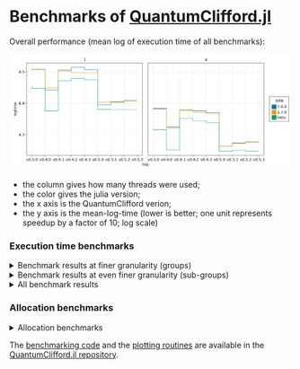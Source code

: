 # Benchmarks of [QuantumClifford.jl](https://github.com/Krastanov/QuantumClifford.jl)

Overall performance (mean log of execution time of all benchmarks):

![](./benchmarks0.png)

- the column gives how many threads were used;
- the color gives the julia version;
- the x axis is the QuantumClifford verion;
- the y axis is the mean-log-time (lower is better; one unit represents speedup by a factor of 10; log scale)

### Execution time benchmarks

<details>
<summary>
Benchmark results at finer granularity (groups) 
</summary>
<img src="./benchmarks1.png">
</details>

<details>
<summary>
Benchmark results at even finer granularity (sub-groups) 
</summary>
<img src="./benchmarks2.png">
</details>

<details>
<summary>
All benchmark results
</summary>
The y axis is time in nano-seconds. Lower is better.<br>
<img src="./benchmarks3.png">
</details>

### Allocation benchmarks

<details>
<summary>
Allocation benchmarks
</summary>
The y axis is number of allocations. Lower is better.<br>
<img src="./benchmarks3_allocs.png">
</details>

The [benchmarking code](https://github.com/Krastanov/QuantumClifford.jl/blob/master/benchmark/benchmarks.jl)
and the [plotting routines](https://github.com/Krastanov/QuantumClifford.jl/blob/master/benchmark/plotbenchmarks.jl)
are available in the [QuantumClifford.jl repository](https://github.com/Krastanov/QuantumClifford.jl/blob/master/benchmark/plotbenchmarks.jl).